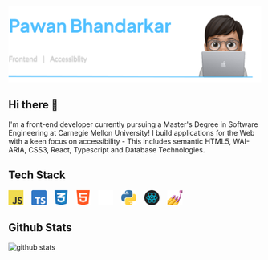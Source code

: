 <img alt="Header" src="./assets/images/Header.png">

## Hi there 👋
I'm a front-end developer currently pursuing a Master's Degree in Software Engineering at Carnegie Mellon University! I build applications for the Web with a keen focus on accessibility - This includes semantic HTML5, WAI-ARIA, CSS3, React, Typescript and Database Technologies.

## Tech Stack
<code><img height="30" alt="Javascript" src="./assets/logos/Javascript.png"></code>&nbsp;&nbsp;&nbsp;
<code><img height="30" alt="Typescript" src="./assets/logos/Typescript.png"></code>&nbsp;&nbsp;&nbsp;
<code><img height="30" alt="CSS3" src="./assets/logos/CSS3.png"></code>&nbsp;&nbsp;&nbsp;
<code><img height="30" alt="HTML5" src="./assets/logos/HTML5.png"></code>&nbsp;&nbsp;&nbsp;
<code><img height="30" alt="NextJS" src="./assets/logos/NextJS.png"></code>&nbsp;&nbsp;&nbsp;
<code><img height="30" alt="Python" src="./assets/logos/Python.png"></code>&nbsp;&nbsp;&nbsp;
<code><img height="30" alt="React" src="./assets/logos/React.webp"></code>&nbsp;&nbsp;&nbsp;
<code><img height="30" alt="Styled Components" src="./assets/logos/StyledComponents.png"></code>


##  Github Stats
<img src="https://github-readme-stats.vercel.app/api?username=BhandarkarPawan&show_icons=true&theme=github_dark" alt="github stats" width="45%" align="left"/>


